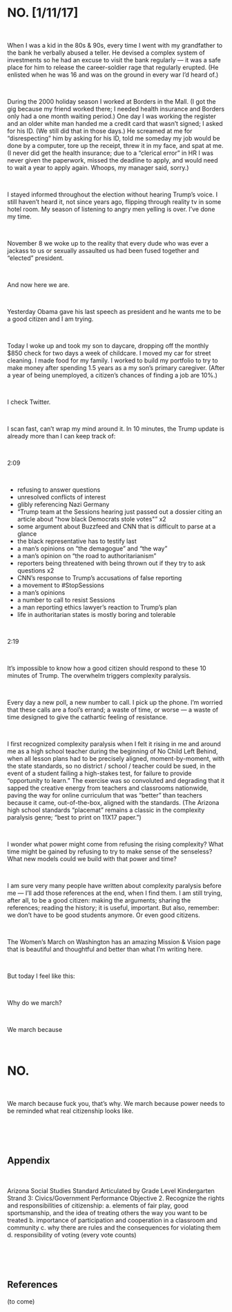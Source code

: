 # NO. [1/11/17]

<br />

When I was a kid in the 80s & 90s, every time I went with my grandfather to the bank he verbally abused a teller. He devised a complex system of investments so he had an excuse to visit the bank regularly — it was a safe place for him to release the career-soldier rage that regularly erupted. (He enlisted when he was 16 and was on the ground in every war I’d heard of.)

<br />

During the 2000 holiday season I worked at Borders in the Mall. (I got the gig because my friend worked there; I needed health insurance and Borders only had a one month waiting period.) One day I was working the register and an older white man handed me a credit card that wasn’t signed; I asked for his ID. (We still did that in those days.) He screamed at me for “disrespecting” him by asking for his ID, told me someday my job would be done by a computer, tore up the receipt, threw it in my face, and spat at me. (I never did get the health insurance; due to a “clerical error” in HR I was never given the paperwork, missed the deadline to apply, and would need to wait a year to apply again. Whoops, my manager said, sorry.)

<br />

I stayed informed throughout the election without hearing Trump’s voice. I still haven’t heard it, not since years ago, flipping through reality tv in some hotel room. My season of listening to angry men yelling is over. I’ve done my time.

<br />

November 8 we woke up to the reality that every dude who was ever a jackass to us or sexually assaulted us had been fused together and “elected” president.

<br />

And now here we are.

<br />

Yesterday Obama gave his last speech as president and he wants me to be a good citizen and I am trying.

<br />

Today I woke up and took my son to daycare, dropping off the monthly $850 check for two days a week of childcare. I moved my car for street cleaning. I made food for my family. I worked to build my portfolio to try to make money after spending 1.5 years as a my son’s primary caregiver. (After a year of being unemployed, a citizen’s chances of finding a job are 10%.)

<br />

I check Twitter.

<br />

I scan fast, can’t wrap my mind around it. In 10 minutes, the Trump update is already more than I can keep track of:

<br />

2:09

<br />

- refusing to answer questions
- unresolved conflicts of interest
- glibly referencing Nazi Germany
- “Trump team at the Sessions hearing just passed out a dossier citing an article about "how black Democrats stole votes"” x2
- some argument about Buzzfeed and CNN that is difficult to parse at a glance
- the black representative has to testify last
- a man’s opinions on “the demagogue” and “the way”
- a man’s opinion on “the road to authoritarianism”
- reporters being threatened with being thrown out if they try to ask questions x2
- CNN’s response to Trump’s accusations of false reporting
- a movement to #StopSessions
- a man’s opinions
- a number to call to resist Sessions
- a man reporting ethics lawyer’s reaction to Trump’s plan
- life in authoritarian states is mostly boring and tolerable

<br />

2:19

<br />

It’s impossible to know how a good citizen should respond to these 10 minutes of Trump. The overwhelm triggers complexity paralysis.

<br />

Every day a new poll, a new number to call. I pick up the phone. I’m worried that these calls are a fool’s errand; a waste of time, or worse — a waste of time designed to give the cathartic feeling of resistance.

<br />

I first recognized complexity paralysis when I felt it rising in me and around me as a high school teacher during the beginning of No Child Left Behind, when all lesson plans had to be precisely aligned, moment-by-moment, with the state standards, so no district / school / teacher could be sued, in the event of a student failing a high-stakes test, for failure to provide “opportunity to learn.” The exercise was so convoluted and degrading that it sapped the creative energy from teachers and classrooms nationwide, paving the way for online curriculum that was “better” than teachers because it came, out-of-the-box, aligned with the standards. (The Arizona high school standards “placemat” remains a classic in the complexity paralysis genre; “best to print on 11X17 paper.”) 

<br />

I wonder what power might come from refusing the rising complexity? What time might be gained by refusing to try to make sense of the senseless? What new models could we build with that power and time?

<br />

I am sure very many people have written about complexity paralysis before me — I’ll add those references at the end, when I find them. I am still trying, after all, to be a good citizen: making the arguments; sharing the references; reading the history; it is useful, important. But also, remember: we don’t have to be good students anymore. Or even good citizens.

<br />

The Women’s March on Washington has an amazing Mission & Vision page that is beautiful and thoughtful and better than what I’m writing here. 

<br />

But today I feel like this:

<br />

Why do we march? 

<br />

We march because 

<br />

# NO. 

<br />

We march because fuck you, that’s why. We march because power needs to be reminded what real citizenship looks like.

<br /><br /><br />

## Appendix

<br />

Arizona Social Studies Standard Articulated by Grade Level Kindergarten
Strand 3: Civics/Government
Performance Objective 2. Recognize the rights and responsibilities of citizenship:
a. elements of fair play, good sportsmanship, and the idea of treating others the way you want to be treated
b. importance of participation and cooperation in a classroom and community 
c. why there are rules and the consequences for violating them 
d. responsibility of voting (every vote counts)

<br /><br /><br />

## References

(to come)

